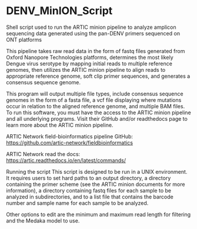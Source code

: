 # DENV_MinION_Script
Shell script used to run the ARTIC minion pipeline to analyze amplicon sequencing data generated using the pan-DENV primers sequenced on ONT platforms

This pipeline takes raw read data in the form of fastq files generated from Oxford Nanopore Technologies platforms, determines the most likely Dengue virus serotype by mapping initial reads to multiple reference genomes, then utilizes the ARTIC minion pipeline to align reads to appropriate reference genome, soft clip primer sequences, and generates a consensus sequence genome. 

This program will output multiple file types, include consensus sequence genomes in the form of a fasta file, a vcf file displaying where mutations occur in relation to the aligned reference genome, and multiple BAM files. 
To run this software, you must have the access to the ARTIC minion pipeline and all underlying programs. Visit their GitHub and/or readthedocs page to learn more about the ARTIC minion pipeline. 

ARTIC Network field-bioinformatics pipeline GitHub: https://github.com/artic-network/fieldbioinformatics

ARTIC Network read the docs: https://artic.readthedocs.io/en/latest/commands/

Running the script
This script is designed to be run in a UNIX environment. It requires users to set hard paths to an output directory, a directory containing the primer scheme (see the ARTIC minion documents for more information), a directory containing fastq files for each sample to be analyzed in subdirectories, and to a list file that contains the barcode number and sample name for each sample to be analyzed. 

Other options to edit are the minimum and maximum read length for filtering and the Medaka model to use. 
